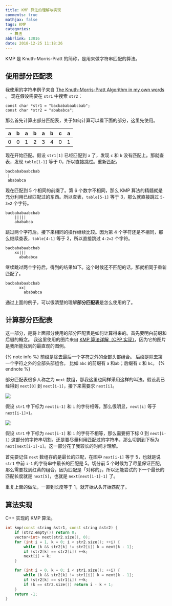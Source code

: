 ```yaml
---
title: KMP 算法的理解与实现
comments: true
mathjax: false
tags: KMP
categories:
  - 算法
abbrlink: 13016
date: 2018-12-25 11:18:26
---
```


KMP 是 Knuth-Morris-Pratt 的简称，是用来做字符串匹配的算法。

<!--more-->

## 使用部分匹配表

我使用的字符串例子来自 [The Knuth-Morris-Pratt Algorithm in my own words](http://jakeboxer.com/blog/2009/12/13/the-knuth-morris-pratt-algorithm-in-my-own-words/) 。
现在假设需要在 `str1` 中搜索 `str2`：

```
const char *str1 = "bacbababaabcbab";
const char *str2 = "abababca";
```

那么首先计算出部分匹配表，关于如何计算可以看下面的部分，这里先使用。

| a | b | a | b | a | b | c | a |
|---|---|---|---|---|---|---|---|
| 0 | 0 | 1 | 2 | 3 | 4 | 0 | 1 |

现在开始匹配。假设 `str1[1]` 已经匹配到 `a` 了，发现 `c` 和 `b` 没有匹配上。那就查表，发现 `table[1-1]` 等于 0，所以直接跳过。重新匹配。

```
bacbababaabcbab
 |
 abababca
```

现在匹配到 5 个相同的前缀了。第 6 个数字不相同，那么 KMP 算法的精髓就是充分利用已经匹配过的东西。所以查表，`table[5-1]` 等于 3，那么就直接跳过 `5-3=2` 个字符。 

```
bacbababaabcbab
    |||||
    abababca
```

跳过两个字符后。接下来相同的操作继续比较。因为第 4 个字符还是不相同，那么继续查表，`table[4-1]` 等于 2，所以直接跳过 `4-2=2` 个字符。 

```
bacbababaabcbab
    xx|||
      abababca
```

继续跳过两个字符后，得到的结果如下。这个时候还不匹配的话，那就相同于重新匹配了。

```
bacbababaabcbab
      xx|
        abababca
```

通过上面的例子，可以很清楚的理解**部分匹配表**是怎么使用的了。

## 计算部分匹配表

这一部分，是将上面部分使用的部分匹配表是如何计算得来的。首先要明白前缀和后缀的概念。
我这里使用的图片来自 [KMP 算法详解（CPP 实现）](https://blog.csdn.net/kiss0tql/article/details/81416283)，因为它的图片是我所能找到的最直观的图例。

{% note info %}
前缀是除去最后一个字符之外的全部头部组合。
后缀是除去第一个字符之外的全部头部组合。
比如 `abc` 的前缀有 `a` 和`ab`；后缀有 `c` 和 `bc`。
{% endnote %}

部分匹配表很多人称之为 `next` 数组，那我这里也同样采用这样的叫法。假设我已经得到 `next[0]` 到 `next[i-1]`，接下来需要求 `next[i]`。

![](https://res.cloudinary.com/ouyangsong/image/upload/q_auto/1545710127.png)

假设 `str1` 中下标为 `next[i-1]` 和 `i` 的字符相等，那么很明显，`next[i]` 等于 `next[i-1]+1`。

![](https://res.cloudinary.com/ouyangsong/image/upload/q_auto/1545710385.png)

假设 `str1` 中下标为 `next[i-1]` 和 `i` 的字符不相等，那么需要把下标 0 到 `next[i-1]` 这部分的字符串切割。还是要尽量利用匹配过的字符串，那么切割到下标为 `next[next[i-1]-1]`。这一部分花了我较长的时间才理解。

首先要记住 `next` 数组存的是最长的匹配，在图中 `next[i-1]` 等于 5，也就是说 `str1` 中前 `i-1` 的字符串中最长的匹配是 5。切分前 5 个时候为了尽量保证匹配，那么需要找到红黄的组合，因为匹配是「对称的」，所以还能尝试的下一个最长的匹配长度就是 `next[5]`，也就是 `next[next[i-1]-1]` 了。

重复上面的做法，一直到长度等于 1，就开始从头开始匹配了。

## 算法实现

C++ 实现的 KMP 算法。

```cpp
int kmp(const string &str1, const string &str2) {
    if (str2.empty()) return 0;
    vector<int> next(str2.size(), 0);
    for (int i = 1, k = 0; i < str2.size(); ++i) {
        while (k && str2[k] != str2[i]) k = next[k - 1];
        if (str2[k] == str2[i]) ++k;
        next[i] = k;
    }

    for (int i = 0, k = 0; i < str1.size(); ++i) {
        while (k && str2[k] != str1[i]) k = next[k - 1];
        if (str2[k] == str1[i]) ++k;
        if (k == str2.size()) return i - k + 1;
    }
    return -1;
}
```
